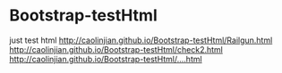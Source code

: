 Bootstrap-testHtml
==================

just test html
http://caolinjian.github.io/Bootstrap-testHtml/Railgun.html
http://caolinjian.github.io/Bootstrap-testHtml/check2.html
http://caolinjian.github.io/Bootstrap-testHtml/....html




